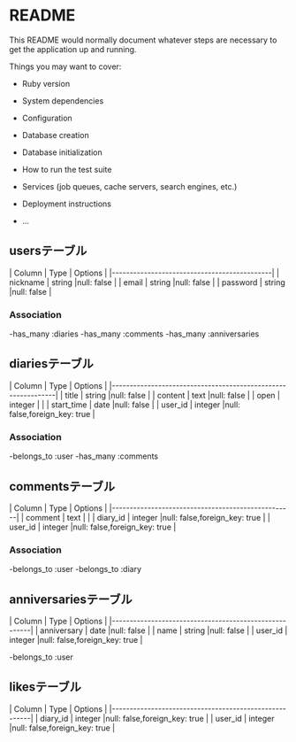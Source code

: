 # README

This README would normally document whatever steps are necessary to get the
application up and running.

Things you may want to cover:

* Ruby version

* System dependencies

* Configuration

* Database creation

* Database initialization

* How to run the test suite

* Services (job queues, cache servers, search engines, etc.)

* Deployment instructions

* ...

## usersテーブル
| Column           | Type        | Options    |
|---------------------------------------------|
| nickname         | string      |null: false |
| email            | string      |null: false |
| password         | string      |null: false |

### Association
-has_many :diaries
-has_many :comments
-has_many :anniversaries

## diariesテーブル
| Column          | Type        | Options                      |
|--------------------------------------------------------------|
| title           | string      |null: false                   |
| content         | text        |null: false                   |
| open            | integer     |                              |
| start_time      | date        |null: false                   |
| user_id         | integer     |null: false,foreign_key: true |

### Association
-belongs_to :user
-has_many :comments

## commentsテーブル
| Column   | Type    | Options                      |
|---------------------------------------------------|
| comment  | text    |                              |
| diary_id | integer |null: false,foreign_key: true |
| user_id  | integer |null: false,foreign_key: true |

### Association
-belongs_to :user
-belongs_to :diary

## anniversariesテーブル
| Column       | Type    | Options                      |
|-------------------------------------------------------|
| anniversary  | date    |null: false                   |
| name         | string  |null: false                   |
| user_id      | integer |null: false,foreign_key: true |

-belongs_to :user

## likesテーブル
| Column       | Type    | Options                      |
|-------------------------------------------------------|
| diary_id     | integer |null: false,foreign_key: true |
| user_id      | integer |null: false,foreign_key: true |


